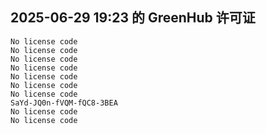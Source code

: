 ## 2025-06-29 19:23 的 GreenHub 许可证
```
No license code
No license code
No license code
No license code
No license code
No license code
No license code
SaYd-JQ0n-fVQM-fQC8-3BEA
No license code
No license code
```
